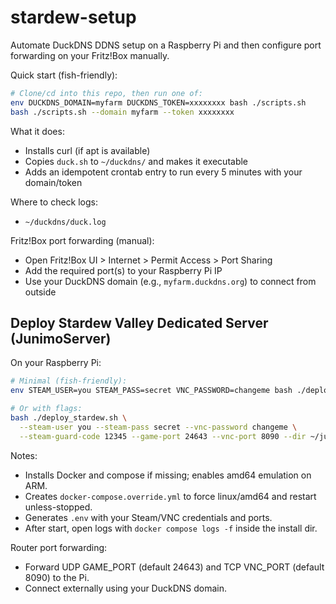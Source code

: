 # stardew-setup

Automate DuckDNS DDNS setup on a Raspberry Pi and then configure port forwarding on your Fritz!Box manually.

Quick start (fish-friendly):

```bash
# Clone/cd into this repo, then run one of:
env DUCKDNS_DOMAIN=myfarm DUCKDNS_TOKEN=xxxxxxxx bash ./scripts.sh
bash ./scripts.sh --domain myfarm --token xxxxxxxx
```

What it does:
- Installs curl (if apt is available)
- Copies `duck.sh` to `~/duckdns/` and makes it executable
- Adds an idempotent crontab entry to run every 5 minutes with your domain/token

Where to check logs:
- `~/duckdns/duck.log`

Fritz!Box port forwarding (manual):
- Open Fritz!Box UI > Internet > Permit Access > Port Sharing
- Add the required port(s) to your Raspberry Pi IP
- Use your DuckDNS domain (e.g., `myfarm.duckdns.org`) to connect from outside

## Deploy Stardew Valley Dedicated Server (JunimoServer)

On your Raspberry Pi:

```bash
# Minimal (fish-friendly):
env STEAM_USER=you STEAM_PASS=secret VNC_PASSWORD=changeme bash ./deploy_stardew.sh

# Or with flags:
bash ./deploy_stardew.sh \
  --steam-user you --steam-pass secret --vnc-password changeme \
  --steam-guard-code 12345 --game-port 24643 --vnc-port 8090 --dir ~/junimoserver
```

Notes:
- Installs Docker and compose if missing; enables amd64 emulation on ARM.
- Creates `docker-compose.override.yml` to force linux/amd64 and restart unless-stopped.
- Generates `.env` with your Steam/VNC credentials and ports.
- After start, open logs with `docker compose logs -f` inside the install dir.

Router port forwarding:
- Forward UDP GAME_PORT (default 24643) and TCP VNC_PORT (default 8090) to the Pi.
- Connect externally using your DuckDNS domain.
